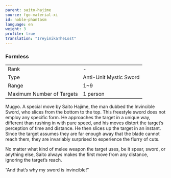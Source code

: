 ```yaml
---
parent: saito-hajime
source: fgo-material-xi
id: noble-phantasm
language: en
weight: 3
profile: true
translation: "IreyimikaTheLost"
---
```


### Formless

<table>
  <tr><td>Rank</td><td>-</td></tr>
  <tr><td>Type</td><td>Anti-Unit Mystic Sword</td></tr>
  <tr><td>Range</td><td>1~9</td></tr>
  <tr><td>Maximum Number of Targets</td><td>1 person</td></tr>
</table>

Mugyo. A special move by Saito Hajime, the man dubbed the Invincible Sword, who slices from the bottom to the top. This freestyle sword does not employ any specific form.
He approaches the target in a unique way, different than rushing in with pure speed, and his moves distort the target’s perception of time and distance. He then slices up the target in an instant. Since the target assumes they are far enough away that the blade cannot reach them, they are invariably surprised to experience the flurry of cuts.

No matter what kind of melee weapon the target uses, be it spear, sword, or anything else, Saito always makes the first move from any distance, ignoring the target’s reach.

“And that’s why my sword is invincible!”
